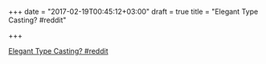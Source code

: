 +++
date = "2017-02-19T00:45:12+03:00"
draft = true
title = "Elegant Type Casting?  #reddit"

+++

<p><a href="https://t.co/oyjDfIkjpL">Elegant Type Casting?  #reddit</a></p>

